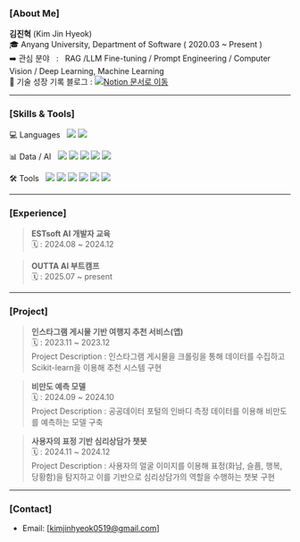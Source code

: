### [About Me]
**김진혁** (Kim Jin Hyeok) <br> <!-- [![Solved.ac프로필](http://mazassumnida.wtf/api/mini/generate_badge?boj=kimjinhyeok0519)](https://solved.ac/kimjinhyeok0519)<br> -->
🎓 Anyang University, Department of Software ( 2020.03 ~ Present )<br>
➡️ 관심 분야 &nbsp; : &nbsp; RAG /LLM Fine-tuning / Prompt Engineering / Computer Vision / Deep Learning, Machine Learning <br>
🔗 기술 성장 기록 블로그 : [![Notion 문서로 이동](https://img.shields.io/badge/Notion-000000?style=flat&logo=notion&logoColor=white)](https://www.notion.so/jinhyoek/Home-21dd9d7a4ed680b6a30acfaca1a8b029?source=copy_link)

---

### [Skills & Tools]

💻 Languages &nbsp; <img src="https://img.shields.io/badge/Python-623AA2?style=flat-square"/> <img src="https://img.shields.io/badge/SQL-003B57?style=flat-square"/>

📊 Data / AI &nbsp; <img src="https://img.shields.io/badge/Pandas-150458?style=flat-square"/> <img src="https://img.shields.io/badge/Scikit--learn-F7931E?style=flat-square"/> <img src="https://img.shields.io/badge/PyTorch-EE4C2C?style=flat-square"/> <img src="https://img.shields.io/badge/LangChain-2ECC71?style=flat-square"/> <img src="https://img.shields.io/badge/LangGraph-000000?style=flat-square"/>

🛠️ Tools &nbsp; <img src="https://img.shields.io/badge/Visual Studio Code-007ACC?style=flat-square"/> <img src="https://img.shields.io/badge/Google Colab-F37626?style=flat-square"/> <img src="https://img.shields.io/badge/Docker-0E5CAD?style=flat-square"/> <img src="https://img.shields.io/badge/Flask-2C3E50?style=flat-square"/> <img src="https://img.shields.io/badge/AWS-9708CC?style=flat-square"/> <img src="https://img.shields.io/badge/MySQL-4479A1?style=flat-square"/>

---

### [Experience]
> **ESTsoft AI 개발자 교육** <br>
> 🗓️ : 2024.08 ~ 2024.12 <br>

> **OUTTA AI 부트캠프** <br>
> 🗓️ : 2025.07 ~ present <br>

---

### [Project]
> **인스타그램 게시물 기반 여행지 추천 서비스(앱)** <br>
> 🗓️ : 2023.11 ~ 2023.12 <br>
> Project Description : 인스타그램 게시물을 크롤링을 통해 데이터를 수집하고 Scikit-learn을 이용해 추천 시스템 구현


> **비만도 예측 모델** <br>
> 🗓️ : 2024.09 ~ 2024.10 <br>
> Project Description : 공공데이터 포털의 인바디 측정 데이터를 이용해 비만도를 예측하는 모델 구축


> **사용자의 표정 기반 심리상담가 챗봇** <br>
> 🗓️ : 2024.11 ~ 2024.12 <br>
> Project Description : 사용자의 얼굴 이미지를 이용해 표정(화남, 슬픔, 행복, 당황함)을 탐지하고 이를 기반으로 심리상담가의 역할을 수행하는 챗봇 구현

---

### [Contact]
- Email: [kimjinhyeok0519@gmail.com]
